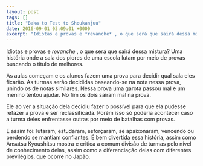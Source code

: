 ```yaml
---
layout: post
tags: []
title: "Baka to Test to Shoukanjuu"
date: 2016-09-01 03:09:01 +0000
excerpt: "Idiotas e provas e *revanche* , o que será que sairá dessa mistura? Uma história onde a sala dos piores de uma escola lutam por meio de..."
---
```


Idiotas e provas e *revanche* , o que será que sairá dessa mistura? Uma história onde a sala dos piores de uma escola lutam por meio de provas buscando o título de melhores.

As aulas começam e os alunos fazem uma prova para decidir qual sala eles ficarão. As turmas serão decididas baseando-se na nota nessa prova, unindo os de notas similares. Nessa prova uma garota passou mal e um menino tentou ajudar. No fim os dois sairam mal na prova.

Ele ao ver a situação dela decidiu fazer o possível para que ela pudesse refazer a prova e ser reclassificada. Porém isso só poderia acontecer caso a turma deles enfrentasse outras por meio de batalhas com provas.

E assim foi: lutaram, estudaram, esforçaram, se apaixonaram, vencendo ou perdendo se mantiam confiantes. É bem divertida essa história, assim como Ansatsu Kyoushitsu mostra e critica a comum divisão de turmas pelo nível de conhecimento delas, assim como a diferenciação delas com diferentes previlégios, que ocorre no Japão.